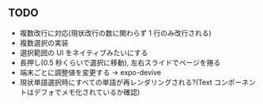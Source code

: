 ## TODO

- 複数改行に対応(現状改行の数に関わらず 1 行のみ改行される)
- 複数選択の実装
- 選択範囲の UI をネイティブみたいにする
- 長押し(0.5 秒くらいで選択に移動), 左右スライドでページを捲る
- 端末ごとに調整値を変更する -> expo-devive
- 現状単語選択時にすべての単語が再レンダリングされる?(Text コンポーネントはデフォでメモ化されているか確認)
